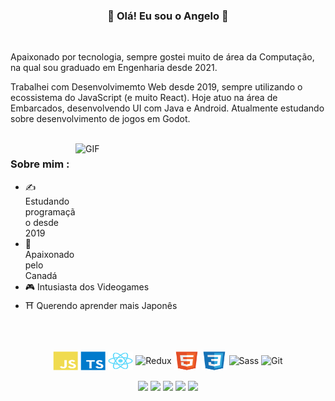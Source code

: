<div align="center">
  <h3>🔷 Olá! Eu sou o Angelo 🔷</h3>
</div>

<br/>

Apaixonado por tecnologia, sempre gostei muito de área da Computação, na qual sou graduado em Engenharia desde 2021.

Trabalhei com Desenvolvimemto Web desde 2019, sempre utilizando o ecossistema do JavaScript (e muito React).
Hoje atuo na área de Embarcados, desenvolvendo UI com Java e Android.
Atualmente estudando sobre desenvolvimento de jogos em Godot.

<br/>

<img height="200" width="400" alt="GIF" align="right" src="https://github-readme-stats.vercel.app/api/top-langs/?username=angelomca09&count_private=true&layout=compact&langs_count=7&theme=dark">

### Sobre mim :
- ✍️ Estudando programação desde 2019
- 🍁 Apaixonado pelo Canadá
- 🎮 Intusiasta dos Videogames
- ⛩️ Querendo aprender mais Japonês

<br/>

##

<div align="center" style="display: inline_block">
		<img align="center" alt="JavaScript" title="JavaScript" height="30" width="40" src="https://raw.githubusercontent.com/devicons/devicon/master/icons/javascript/javascript-plain.svg">
		<img align="center" alt="TypeScript" title="TypeScript" height="30" width="40" src="https://raw.githubusercontent.com/devicons/devicon/master/icons/typescript/typescript-plain.svg">
		<img align="center" alt="React JS" title="React JS" height="30" width="40" src="https://raw.githubusercontent.com/devicons/devicon/master/icons/react/react-original.svg">
		<img align="center" alt="Redux" title="Redux" height="30" width="40" src="https://cdn.jsdelivr.net/gh/devicons/devicon/icons/redux/redux-original.svg">
		<img align="center" alt="HTML" title="HTML" height="30" width="40" src="https://raw.githubusercontent.com/devicons/devicon/master/icons/html5/html5-original.svg">
		<img align="center" alt="CSS" title="CSS" height="30" width="40" src="https://raw.githubusercontent.com/devicons/devicon/master/icons/css3/css3-original.svg">
		<img align="center" alt="Sass" title="Sass" height="30" width="40" src="https://cdn.jsdelivr.net/gh/devicons/devicon/icons/sass/sass-original.svg">
		<img align="center" alt="Git" title="Git"height="30" width="40" src="https://cdn.jsdelivr.net/gh/devicons/devicon/icons/git/git-original.svg">
</div><br/>
<div align="center">
  <a href="https://www.facebook.com/angelo.munhoz.09/" target="_blank"><img src="https://img.shields.io/badge/Facebook-1877F2?style=for-the-badge&logo=facebook&logoColor=white" target="_blank"></a>
  <a href="https://www.instagram.com/angelo.munhoz/" target="_blank"><img src="https://img.shields.io/badge/-instagram-red?style=for-the-badge&logo=instagram&logoColor=white" target="_blank"></a>
  <a href="https://www.linkedin.com/in/angelo-munhoz-7b7402194/" target="_blank"><img src="https://img.shields.io/badge/-LinkedIn-%230077B5?style=for-the-badge&logo=linkedin&logoColor=white" target="_blank"></a>
  <a href="https://open.spotify.com/user/22t6ug43avwy6jiniupz3nwia" target="_blank"><img src="https://img.shields.io/badge/-Spotify-3bb34b?style=for-the-badge&logo=Spotify&logoColor=161f16" target="_blank"></a>
  <a href="mailto:angelomca09@gmail.com"><img src="https://img.shields.io/badge/-Gmail-%23333?style=for-the-badge&logo=gmail&logoColor=red" target="_blank"></a>  
  <!--<a href="https://steamcommunity.com/id/angelomca09/"><img src="https://img.shields.io/badge/Steam-000000?style=for-the-badge&logo=steam&logoColor=white" target="_blank"></a>-->
	
</div>
